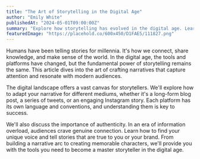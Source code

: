 ```yaml
---
title: "The Art of Storytelling in the Digital Age"
author: "Emily White"
publishedAt: "2024-05-01T09:00:00Z"
summary: "Explore how storytelling has evolved in the digital age. Learn to craft compelling narratives that resonate with audiences across various platforms, from blogs to social media."
featuredImage: "https://placehold.co/600x450/D1FAE5/111827.png"
---
```

Humans have been telling stories for millennia. It's how we connect, share knowledge, and make sense of the world. In the digital age, the tools and platforms have changed, but the fundamental power of storytelling remains the same. This article dives into the art of crafting narratives that capture attention and resonate with modern audiences.

The digital landscape offers a vast canvas for storytellers. We'll explore how to adapt your narrative for different mediums, whether it's a long-form blog post, a series of tweets, or an engaging Instagram story. Each platform has its own language and conventions, and understanding them is key to success.

We'll also discuss the importance of authenticity. In an era of information overload, audiences crave genuine connection. Learn how to find your unique voice and tell stories that are true to you or your brand. From building a narrative arc to creating memorable characters, we'll provide you with the tools you need to become a master storyteller in the digital age.
